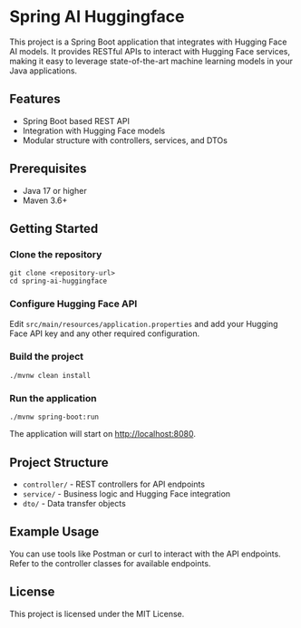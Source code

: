 # Spring AI Huggingface

This project is a Spring Boot application that integrates with Hugging Face AI models. It provides RESTful APIs to interact with Hugging Face services, making it easy to leverage state-of-the-art machine learning models in your Java applications.

## Features
- Spring Boot based REST API
- Integration with Hugging Face models
- Modular structure with controllers, services, and DTOs

## Prerequisites
- Java 17 or higher
- Maven 3.6+

## Getting Started

### Clone the repository
```
git clone <repository-url>
cd spring-ai-huggingface
```

### Configure Hugging Face API
Edit `src/main/resources/application.properties` and add your Hugging Face API key and any other required configuration.

### Build the project
```
./mvnw clean install
```

### Run the application
```
./mvnw spring-boot:run
```
The application will start on [http://localhost:8080](http://localhost:8080).

## Project Structure
- `controller/` - REST controllers for API endpoints
- `service/` - Business logic and Hugging Face integration
- `dto/` - Data transfer objects

## Example Usage
You can use tools like Postman or curl to interact with the API endpoints. Refer to the controller classes for available endpoints.

## License
This project is licensed under the MIT License.
